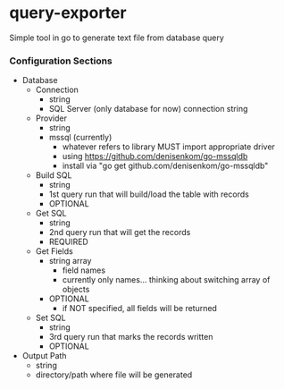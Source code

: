 # query-exporter
Simple tool in go to generate text file from database query

### Configuration Sections
* Database
  * Connection
    * string
    * SQL Server (only database for now) connection string
  * Provider
    * string
    * mssql (currently)
      * whatever refers to library MUST import appropriate driver
      * using https://github.com/denisenkom/go-mssqldb
      * install via "go get github.com/denisenkom/go-mssqldb"
  * Build SQL
    * string
    * 1st query run that will build/load the table with records
    * OPTIONAL
  * Get SQL
    * string
    * 2nd query run that will get the records
    * REQUIRED
  * Get Fields
    * string array
      * field names
      * currently only names... thinking about switching array of objects
    * OPTIONAL
      * if NOT specified, all fields will be returned
  * Set SQL
    * string
    * 3rd query run that marks the records written
    * OPTIONAL
* Output Path
  * string
  * directory/path where file will be generated
